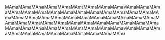 
MAmaMAmaMAmaMAmaMAmaMAmaMAmaMAmaMAmaMAmaMAmaMAmaMAmaMAmaMAmaMAmaMAmaMAmaMAmaMAmaMAmaMAmaMAmaMAmaMAmaMAmaMAmaMAmaMAmaMAmaMAmaMAmaMAmaMAmaMAmaMAmaMAmaMAmaMAmaMAmaMAmaMAmaMAmaMAmaMAmaMAmaMAmaMAmaMAmaMAmaMAmaMAmaMAmaMAmaMAmaMAmaMAmaMAmaMAmaMAmaMAmaMAmaMAmaMAmaMAmaMAmaMAmaMAma
